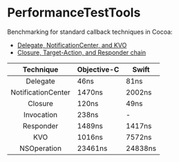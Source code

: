 # PerformanceTestTools

Benchmarking for standard callback techniques in Cocoa:

* [Delegate, NotificationCenter, and KVO](https://nalexn.github.io/callbacks-part-1-delegation-notificationcenter-kvo/?utm_source=nalexn_github)
* [Closure, Target-Action, and Responder chain](https://nalexn.github.io/callbacks-part-2-closure-target-action-responder-chain/?utm_source=nalexn_github)

| Technique | Objective-C | Swift |
|:---:|---|---|
| Delegate | 46ns | 81ns |
| NotificationCenter | 1470ns | 2002ns |
| Closure | 120ns | 49ns |
| Invocation | 238ns | - |
| Responder | 1489ns | 1417ns |
| KVO | 1016ns | 7572ns |
| NSOperation | 23461ns | 24838ns |